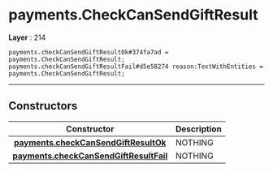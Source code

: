 # payments.CheckCanSendGiftResult

**Layer** : 214

```tl
payments.checkCanSendGiftResultOk#374fa7ad = payments.CheckCanSendGiftResult;
payments.checkCanSendGiftResultFail#d5e58274 reason:TextWithEntities = payments.CheckCanSendGiftResult;
```

---

## Constructors

| Constructor | Description |
| :---: | :--- |
| [**payments.checkCanSendGiftResultOk**](constructor/payments.checkCanSendGiftResultOk) | NOTHING |
| [**payments.checkCanSendGiftResultFail**](constructor/payments.checkCanSendGiftResultFail) | NOTHING |